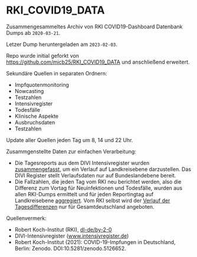 # RKI_COVID19_DATA

Zusammengesammeltes Archiv von RKI COVID19-Dashboard Datenbank Dumps ab `2020-03-21`.

Letzer Dump heruntergeladen am `2023-02-03`.

Repo wurde initial geforkt von https://github.com/micb25/RKI_COVID19_DATA und anschließend erweitert.

Sekundäre Quellen in separaten Ordnern:

- Impfquotenmonitoring
- Nowcasting
- Testzahlen
- Intensivregister 
- Todesfälle
- Klinische Aspekte
- Ausbruchsdaten
- Testzahlen

Update aller Quellen jeden Tag um 8, 14 und 22 Uhr.

Zusammgenstellte Daten zur einfachen Verarbeitung:

- Die Tagesreports aus dem DIVI Intensivregister wurden [zusammengefasst](https://github.com/HrRodan/RKI_COVID19_DATA/blob/master/Intensivregister/DIVI_Intensivregister_Auszug_pro_Landkreis.csv), um ein Verlauf auf Landkreisebene darzustellen.
  Das DIVI Register stellt Verlaufsdaten nur auf Bundeslandebene bereit.
- Die Fallzahlen, die jeden Tag vom RKI neu berichtet werden, also die Differenz zum Vortag für Neuinfektionen und Todesfälle, wurden aus allen RKI-Dumps ermittelt
und für jeden Reportingtag auf Landkreisebene [aggregiert](https://github.com/HrRodan/RKI_COVID19_DATA/blob/master/Fallzahlen/RKI_COVID19_Fallzahlen.csv). Vom RKI selbst wird der [Verlauf der Tagesdifferenzen](https://github.com/HrRodan/RKI_COVID19_DATA/tree/master/Fallzahlen/raw_data) nur für Gesamtdeutschland angeboten.

Quellenvermerk: 
- Robert Koch-Institut (RKI), [dl-de/by-2-0](https://www.govdata.de/dl-de/by-2-0)
- DIVI-Intensivregister (www.intensivregister.de)
- Robert Koch-Institut (2021): COVID-19-Impfungen in Deutschland, Berlin: Zenodo. DOI:10.5281/zenodo.5126652.
